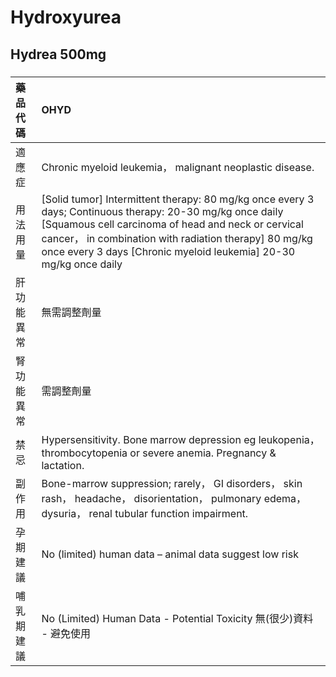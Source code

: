 # Hydroxyurea

## Hydrea 500mg

##### 

| 藥品代碼   | OHYD                                                                                                                                                                                                                                                                                          |
|:-----------|:----------------------------------------------------------------------------------------------------------------------------------------------------------------------------------------------------------------------------------------------------------------------------------------------|
| 適應症     | Chronic myeloid leukemia， malignant neoplastic disease.                                                                                                                                                                                                                                      |
| 用法用量   | [Solid tumor] Intermittent therapy: 80 mg/kg once every 3 days; Continuous therapy: 20-30 mg/kg once daily [Squamous cell carcinoma of head and neck or cervical cancer， in combination with radiation therapy] 80 mg/kg once every 3 days [Chronic myeloid leukemia] 20-30 mg/kg once daily |
| 肝功能異常 | 無需調整劑量                                                                                                                                                                                                                                                                                  |
| 腎功能異常 | 需調整劑量                                                                                                                                                                                                                                                                                    |
| 禁忌       | Hypersensitivity. Bone marrow depression eg leukopenia， thrombocytopenia or severe anemia. Pregnancy & lactation.                                                                                                                                                                            |
| 副作用     | Bone-marrow suppression; rarely， GI disorders， skin rash， headache， disorientation， pulmonary edema， dysuria， renal tubular function impairment.                                                                                                                                       |
| 孕期建議   | No (limited) human data – animal data suggest low risk                                                                                                                                                                                                                                        |
| 哺乳期建議 | No (Limited) Human Data - Potential Toxicity 無(很少)資料 - 避免使用                                                                                                                                                                                                                          |

